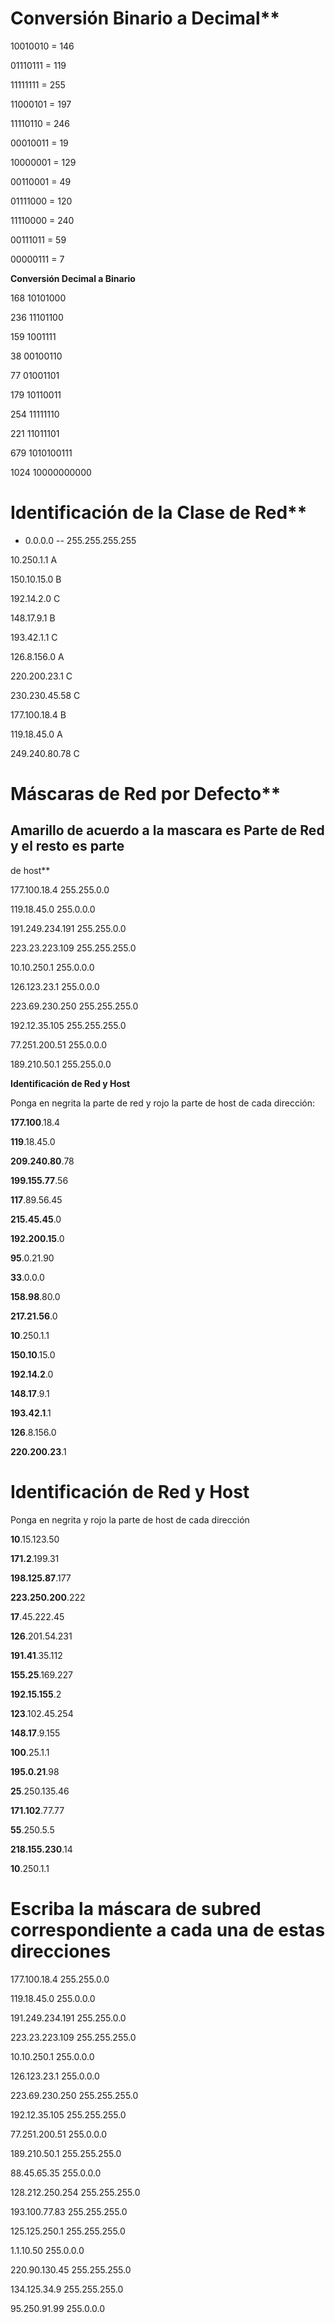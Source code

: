 # Conversión Binario a Decimal**

10010010 = 146

01110111 = 119

11111111 = 255

11000101 = 197

11110110 = 246

00010011 = 19

10000001 = 129

00110001 = 49

01111000 = 120

11110000 = 240

00111011 = 59

00000111 = 7

**Conversión Decimal a Binario**

168 10101000

236 11101100

159 1001111

38 00100110

77 01001101

179 10110011

254 11111110

221 11011101

679 1010100111

1024 10000000000

# Identificación de la Clase de Red**

* 0.0.0.0 -- 255.255.255.255

10.250.1.1  A

150.10.15.0 B

192.14.2.0  C

148.17.9.1  B

193.42.1.1  C

126.8.156.0 A

220.200.23.1 C

230.230.45.58 C

177.100.18.4 B

119.18.45.0 A

249.240.80.78 C

# Máscaras de Red por Defecto**

## Amarillo de acuerdo a la mascara es Parte de Red y el resto es parte
de host**

177.100.18.4 255.255.0.0

119.18.45.0 255.0.0.0

191.249.234.191 255.255.0.0

223.23.223.109 255.255.255.0

10.10.250.1 255.0.0.0

126.123.23.1 255.0.0.0

223.69.230.250 255.255.255.0

192.12.35.105 255.255.255.0

77.251.200.51 255.0.0.0

189.210.50.1 255.255.0.0

**Identificación de Red y Host**

Ponga en negrita la parte de red y rojo la parte de host de cada
dirección:

**177.100**.18.4

**119**.18.45.0

**209.240.80**.78

**199.155.77**.56

**117**.89.56.45

**215.45.45**.0

**192.200.15**.0

**95**.0.21.90

**33**.0.0.0

**158.98**.80.0

**217.21.56**.0

**10**.250.1.1

**150.10**.15.0

**192.14.2**.0

**148.17**.9.1

**193.42.1**.1

**126**.8.156.0

**220.200.23**.1

# Identificación de Red y Host

Ponga en negrita y rojo la parte de host de cada dirección

**10**.15.123.50 

**171.2**.199.31

**198.125.87**.177

**223.250.200**.222

**17**.45.222.45

**126**.201.54.231

**191.41**.35.112

**155.25**.169.227

**192.15.155**.2

**123**.102.45.254

**148.17**.9.155

**100**.25.1.1

**195.0.21**.98

**25**.250.135.46

**171.102**.77.77

**55**.250.5.5

**218.155.230**.14

**10**.250.1.1

# Escriba la máscara de subred correspondiente a cada una de estas direcciones

177.100.18.4 255.255.0.0

119.18.45.0 255.0.0.0

191.249.234.191 255.255.0.0

223.23.223.109 255.255.255.0

10.10.250.1 255.0.0.0

126.123.23.1 255.0.0.0

223.69.230.250 255.255.255.0

192.12.35.105 255.255.255.0

77.251.200.51 255.0.0.0

189.210.50.1 255.255.255.0

88.45.65.35 255.0.0.0

128.212.250.254 255.255.255.0

193.100.77.83 255.255.255.0

125.125.250.1 255.255.255.0

1.1.10.50 255.0.0.0

220.90.130.45 255.255.255.0

134.125.34.9 255.255.255.0

95.250.91.99 255.0.0.0
